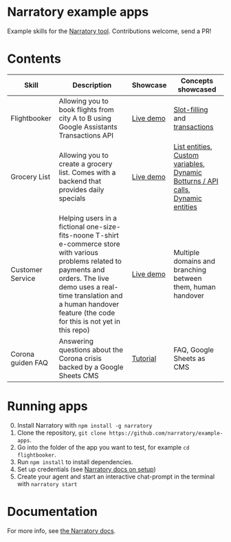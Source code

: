 # Narratory example apps

Example skills for the [Narratory tool](https://narratory.io/). Contributions welcome, send a PR!

# Contents

Skill         | Description    | Showcase | Concepts showcased                                   
--------------|----------------|-----------|-------------------------------------------
Flightbooker  | Allowing you to book flights from city A to B using Google Assistants Transactions API | [Live demo](https://flightbooker.examples.narratory.io/) | [Slot-filling](https://narratory.io/docs/slot-filling) and [transactions](https://narratory.io/docs/transactions) | 
Grocery List  | Allowing you to create a grocery list. Comes with a backend that provides daily specials | [Live demo](https://grocerylist.examples.narratory.io/) | [List entities](https://narratory.io/docs/nlu), [Custom variables](https://narratory.io/docs/logic#custom-variables), [Dynamic Botturns / API calls](https://narratory.io/docs/advanced-turns#dynamicbotturns---calling-apis-in-botturns), [Dynamic entities](https://narratory.io/docs/nlu#populating-entities-dynamically) | 
Customer Service  | Helping users in a fictional one-size-fits-noone T-shirt e-commerce store with various problems related to payments and orders. The live demo uses a real-time translation and a human handover feature (the code for this is not yet in this repo) | [Live demo](http://demos.narratory.io/) | Multiple domains and branching between them, human handover
Corona guiden FAQ | Answering questions about the Corona crisis backed by a Google Sheets CMS | [Tutorial](https://narratory.io/docs/tutorial-faq-google-sheets) | FAQ, Google Sheets as CMS

# Running apps
0. Install Narratory with `npm install -g narratory`
1. Clone the repository, `git clone https://github.com/narratory/example-apps`.
2. Go into the folder of the app you want to test, for example `cd flightbooker`.
3. Run `npm install` to install dependencies.
4. Set up credentials (see [Narratory docs on setup](https://narratory.io/docs/setup))
5. Create your agent and start an interactive chat-prompt in the terminal with `narratory start`

# Documentation
For more info, see [the Narratory docs](https://narratory.io/).
